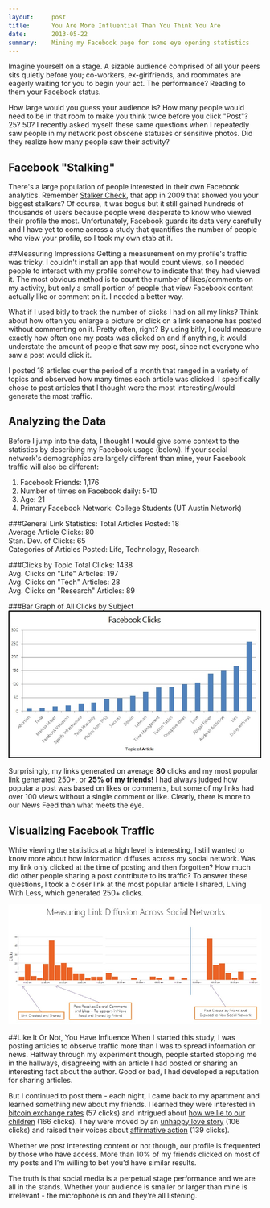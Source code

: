 ```yaml
---
layout:     post
title:      You Are More Influential Than You Think You Are
date:       2013-05-22 
summary:    Mining my Facebook page for some eye opening statistics
---
```


Imagine yourself on a stage. A sizable audience comprised of all your peers sits quietly before you; co-workers, ex-girlfriends, and roommates are eagerly waiting for you to begin your act. The performance? Reading to them your Facebook status.

How large would you guess your audience is? How many people would need to be in that room to make you think twice before you click "Post"? 25? 50?  I recently asked myself these same questions when I repeatedly saw people in my network post obscene statuses or sensitive photos. Did they realize how many people saw their activity? 

## Facebook "Stalking"
There's a large population of people interested in their own Facebook analytics. Remember [Stalker Check](http://www.nydailynews.com/news/new-facebook-app-tracks-stalkers-article-1.394325), that app in 2009 that showed you your biggest stalkers? Of course, it was bogus but it still gained hundreds of thousands of users because people were desperate to know who viewed their profile the most. Unfortunately, Facebook guards its data very carefully and I have yet to come across a study that quantifies the number of people who view your profile, so I took my own stab at it.

##Measuring Impressions
Getting a measurement on my profile's traffic was tricky. I couldn't install an app that would count views, so I needed people to interact with my profile somehow to indicate that they had viewed it. The most obvious method is to count the number of likes/comments on my activity, but only a small portion of people that view Facebook content actually like or comment on it. I needed a better way. 

What if I used bitly to track the number of clicks I had on all my links? Think about how often you enlarge a picture or click on a link someone has posted without commenting on it. Pretty often, right? By using bitly, I could measure exactly how often one my posts was clicked on and if anything, it would understate the amount of people that saw my post, since not everyone who saw a post would click it.

I posted 18 articles over the period of a month that ranged in a variety of topics and observed how many times each article was clicked. I specifically chose to post articles that I thought were the most interesting/would generate the most traffic.

## Analyzing the Data
Before I jump into the data, I thought I would give some context to the statistics by describing my Facebook usage (below). If your social network's demographics are largely different than mine, your Facebook traffic will also be different:

1. Facebook Friends: 1,176
2. Number of times on Facebook daily: 5-10
3. Age: 21
4. Primary Facebook Network: College Students (UT Austin Network)

###General Link Statistics:
Total Articles Posted: 18<br> 
Average Article Clicks: 80<br> 
Stan. Dev. of Clicks: 65<br> 
Categories of Articles Posted: Life, Technology, Research

###Clicks by Topic
Total Clicks: 1438 <br> 
Avg. Clicks on "Life" Articles: 197 <br>
Avg. Clicks on "Tech" Articles: 28 <br>
Avg. Clicks on "Research" Articles: 89

###Bar Graph of All Clicks by Subject
![](/assets/post4_chart1.jpg)

Surprisingly, my links generated on average **80** clicks and my most popular link generated 250+, or **25% of my friends!** I had always judged how popular a post was based on likes or comments, but some of my links had over 100 views without a single comment or like. Clearly, there is more to our News Feed than what meets the eye.

## Visualizing Facebook Traffic
While viewing the statistics at a high level is interesting, I still wanted to know more about how information diffuses across my social network. Was my link only clicked at the time of posting and then forgotten? How much did other people sharing a post contribute to its traffic? To answer these questions, I took a closer link at the most popular article I shared, Living With Less, which generated 250+ clicks.

![](/assets/post4_chart2.png)

##Like It Or Not, You Have Influence
When I started this study, I was posting articles to observe traffic more than I was to spread information or news. Halfway through my experiment though, people started stopping me in the hallways, disagreeing with an article I had posted or sharing an interesting fact about the author. Good or bad, I had developed a reputation for sharing articles.

But I continued to post them - each night, I came back to my apartment and learned something new about my friends. I learned they were interested in [bitcoin exchange rates](https://rtbtc.com/) (57 clicks) and intrigued about [how we lie to our children](http://www.paulgraham.com/lies.html) (166 clicks). They were moved by an [unhappy love story](http://www.nytimes.com/2013/04/07/fashion/a-life-plan-for-two-followed-by-one-modern-love.html?pagewanted=all&_r=0) (106 clicks) and raised their voices about [affirmative action](http://www.theatlanticwire.com/national/2013/03/abigail-fisher-university-texas/63247/) (139 clicks).

Whether we post interesting content or not though, our profile is frequented by those who have access. More than 10% of my friends clicked on most of my posts and I’m willing to bet you’d have similar results.

The truth is that social media is a perpetual stage performance and we are all in the stands. Whether your audience is smaller or larger than mine is irrelevant - the microphone is on and they're all listening.
